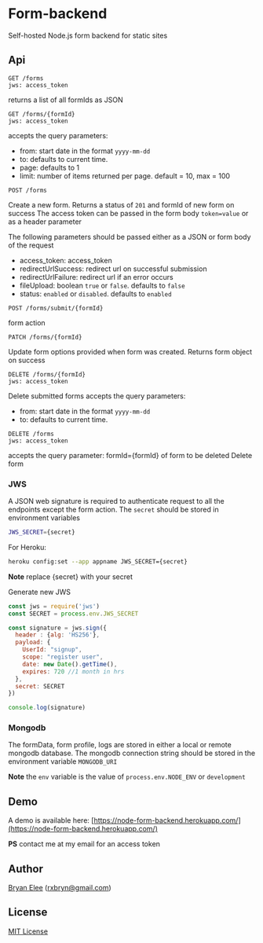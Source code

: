 # Form-backend
Self-hosted Node.js form backend for static sites 

## Api
```
GET /forms
jws: access_token
```
returns a list of all formIds as JSON 

```
GET /forms/{formId}
jws: access_token
```
accepts the query parameters:
- from: start date in the format `yyyy-mm-dd`
- to: defaults to current time.
- page: defaults to 1
- limit: number of items returned per page. default = 10, max = 100 

```
POST /forms
```
Create a new form. Returns a status of `201` and formId of new form on success
The access token can be passed in the form body `token=value` or as a header parameter

The following parameters should be passed either as a JSON or form body of the request

- access_token: access_token
- redirectUrlSuccess: redirect url on successful submission
- redirectUrlFailure: redirect url if an error occurs
- fileUpload: boolean `true` or `false`. defaults to `false`
- status: `enabled` or `disabled`. defaults to `enabled` 

```
POST /forms/submit/{formId}
```
form action

```
PATCH /forms/{formId}
```
Update form options provided when form was created. Returns form object on success

```
DELETE /forms/{formId}
jws: access_token
```
Delete submitted forms
accepts the query parameters:
- from: start date in the format `yyyy-mm-dd`
- to: defaults to current time.

```
DELETE /forms
jws: access_token
```
accepts the query parameter: formId={formId} of form to be deleted
Delete form

### JWS
A JSON web signature is required to authenticate request to all the endpoints except the form action. 
The `secret` should be stored in environment variables 

```bash
JWS_SECRET={secret}
```
For Heroku:
```bash
heroku config:set --app appname JWS_SECRET={secret}
```
**Note** replace {secret} with your secret

Generate new JWS
```js
const jws = require('jws')
const SECRET = process.env.JWS_SECRET

const signature = jws.sign({
  header : {alg: 'HS256'},
  payload: {
    UserId: "signup",
    scope: "register user",
    date: new Date().getTime(),
    expires: 720 //1 month in hrs
  },
  secret: SECRET
})

console.log(signature)
```
### Mongodb

The formData, form profile, logs are stored in either a local or remote mongodb database.
The mongodb connection string should be stored in the environment variable `MONGODB_URI`

**Note** the `env` variable is the value of `process.env.NODE_ENV`  or `development`

## Demo

A demo is available here: [https://node-form-backend.herokuapp.com/](https://node-form-backend.herokuapp.com/)

**PS** contact me at my email for an access token

## Author

[Bryan Elee](https://github.com/rxbryan) ([rxbryn@gmail.com](mailto:rxbryn@gmail.com))

## License

[MIT License](http://www.opensource.org/licenses/mit-license.php)